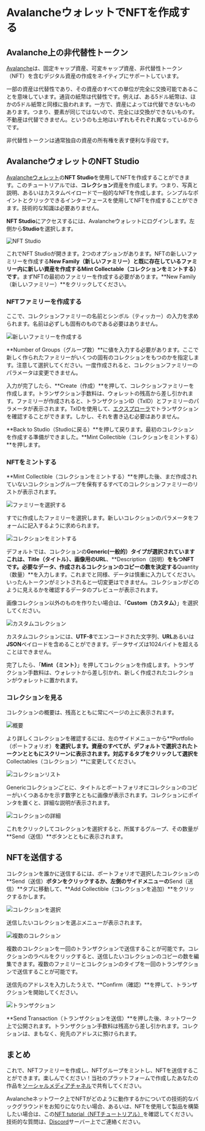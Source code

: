 # AvalancheウォレットでNFTを作成する

## Avalanche上の非代替性トークン

[Avalanche](../platform/)は、固定キャップ資産、可変キャップ資産、非代替性トークン（NFT）を含むデジタル資産の作成をネイティブにサポートしています。

一部の資産は代替性であり、その資産のすべての単位が完全に交換可能であることを意味しています。通貨の紙幣は代替性です。例えば、ある5ドル紙幣は、ほかの5ドル紙幣と同様に扱われます。一方で、資産によっては代替できないものあります。つまり、要素が同じではないので、完全には交換ができないものす。不動産は代替できません。というのも土地はいずれもそれぞれ異なっているからです。

非代替性トークンは通常独自の資産の所有権を表す便利な手段です。

## AvalancheウォレットのNFT Studio

[Avalancheウォレット](https://wallet.avax.network/)の**NFT Studio**を使用してNFTを作成することができます。このチュートリアルでは、**コレクション**資産を作成します。つまり、写真と説明、あるいはカスタムペイロードで一般的なNFTを作成します。シンプルなポイントとクリックできるインターフェースを使用してNFTを作成することができます。技術的な知識は必要ありません。

**NFT Studio**にアクセスするには、Avalancheウォレットにログインします。左側から**Studio**を選択します。

![NFT Studio](../../../.gitbook/assets/nft-studio-01-select.png)

これでNFT Studioが開きます。2つのオプションがあります。NFTの新しいファミリーを作成する**New Family（新しいファミリー）**と既に存在しているファミリー内に新しい資産を作成するMi**nt Collectable（コレクションをミントする）です**。まずNFTの最初のファミリーを作成する必要があります。**New Family（新しいファミリー）**をクリックしてください。

### NFTファミリーを作成する

ここで、コレクションファミリーの名前とシンボル（ティッカー）の入力を求められます。名前は必ずしも固有のものである必要はありません。

![新しいファミリーを作成する](../../../.gitbook/assets/nft-studio-02-family.png)

**Number of Groups（グループ数）**に値を入力する必要があります。ここで新しく作られたファミリーがいくつの固有のコレクションをもつのかを指定します。注意して選択してください。一度作成されると、コレクションファミリーのパラメータは変更できません。

入力が完了したら、**Create（作成）**を押して、コレクションファミリーを作成します。トランザクション手数料は、ウォレットの残高から差し引かれます。ファミリーが作成されると、トランザクションID（TxID）とファミリーのパラメータが表示されます。TxIDを使用して、[エクスプローラ](https://explorer.avax.network/)でトランザクションを確認することができます。しかし、それを書き込む必要はありません。

**Back to Studio（Studioに戻る）**を押して戻ります。最初のコレクションを作成する準備ができました。**Mint Collectible（コレクションをミントする）**を押します。

### NFTをミントする

**Mint Collectible（コレクションをミントする）**を押した後、まだ作成されていないコレクショングループを保有するすべてのコレクションファミリーのリストが表示されます。

![ファミリーを選択する](../../../.gitbook/assets/nft-studio-03-select-family.png)

すでに作成したファミリーを選択します。新しいコレクションのパラメータをフォームに記入するように求められます。

![コレクションをミントする](../../../.gitbook/assets/nft-studio-04-mint.png)

デフォルトでは、コレクションの**Generic(一般的）**タイプが選択されていますこれは、**Title（タイトル）**、画像用の**URL**、**Description（説明）**をもつNFTです。必要なデータ、作成されるコレクションのコピーの数を決定する**Quantity（数量）**を入力します。これまでと同様、データは慎重に入力してください。いったんトークンがミントされると一切変更はできません。コレクションがどのように見えるかを確認するデータのプレビューが表示されます。

画像コレクション以外のものを作りたい場合は、「**Custom（カスタム）**」を選択してください。

![カスタムコレクション](../../../.gitbook/assets/nft-studio-05-custom.png)

カスタムコレクションには、**UTF-8**でエンコードされた文字列、**URL**あるいは**JSON**ペイロードを含めることができます。データサイズは1024バイトを超えることはできません。

完了したら、「**Mint（ミント）**」を押してコレクションを作成します。トランザクション手数料は、ウォレットから差し引かれ、新しく作成されたコレクションがウォレットに置かれます。

### コレクションを見る

コレクションの概要は、残高とともに常にページの上に表示されます。

![概要](../../../.gitbook/assets/nft-studio-06-overview.png)

より詳しくコレクションを確認するには、左のサイドメニューから**Portfolio（ポートフォリオ）**を選択します。資産のすべてが、デフォルトで選択されたトークンとともにスクリーンに表示されます。対応するタブをクリックして選択を**Collectables（コレクション）**に変更してください。

![コレクションリスト](../../../.gitbook/assets/nft-studio-07-collectibles.png)

Genericコレクションごとに、タイトルとポートフォリオにコレクションのコピーがいくつあるかを示す数字とともに画像が表示されます。コレクションにポインタを置くと、詳細な説明が表示されます。

![コレクションの詳細](../../../.gitbook/assets/nft-studio-08-detail.png)

これをクリックしてコレクションを選択すると、所属するグループ、その数量が**Send（送信）**ボタンとともに表示されます。

## NFTを送信する

コレクションを誰かに送信するには、ポートフォリオで選択したコレクションの**Send（送信）**ボタンをクリックするか、左側のサイドメニューの**Send（送信）**タブに移動して、**Add Collectible（コレクションを追加）**をクリックするかします。

![コレクションを選択](../../../.gitbook/assets/nft-studio-09-send.png)

送信したいコレクションを選ぶメニューが表示されます。

![複数のコレクション](../../../.gitbook/assets/nft-studio-10-multiple.png)

複数のコレクションを一回のトランザクションで送信することが可能です。コレクションのラベルをクリックすると、送信したいコレクションのコピーの数を編集できます。複数のファミリーとコレクションのタイプを一回のトランザクションで送信することが可能です。

送信先のアドレスを入力したうえで、**Confirm（確認）**を押して、トランザクションを開始してください。

![トランザクション](../../../.gitbook/assets/nft-studio-11-send-transaction.png)

**Send Transaction（トランザクションを送信）**を押した後、ネットワーク上で公開されます。トランザクション手数料は残高から差し引かれます。コレクションは、まもなく、宛先のアドレスに預けられます。

## まとめ

これで、NFTファミリーを作成し、NFTグループをミントし、NFTを送信することができます。楽しんでください！当社のプラットフォームで作成したあなたの作品を[ソーシャルメディアチャネル](https://www.avalabs.org/social)で共有してください。

Avalancheネットワーク上でNFTがどのように動作するかについての技術的なバックグラウンドをお知りになりたい場合、あるいは、NFTを使用して製品を構築したい場合は、この[NFT tutorial（NFTチュートリアル）](creating-a-nft-part-1.md)を確認してください。技術的な質問は、[Discord](https://chat.avalabs.org/)サーバー上でご連絡ください。

